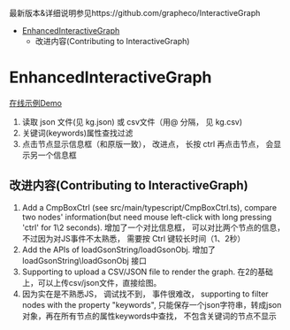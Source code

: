 最新版本&详细说明参见https://github.com/grapheco/InteractiveGraph

- [EnhancedInteractiveGraph](#enhancedinteractivegraph)
  - [<a name='ContributingtoInteractiveGraph'></a>改进内容(Contributing to InteractiveGraph)](#改进内容contributing-to-interactivegraph)


# EnhancedInteractiveGraph


[在线示例Demo](http://blog.zhimind.com/kg.html)
1. 读取 json 文件(见 kg.json) 或 csv文件（用@ 分隔， 见 kg.csv)
2. 关键词(keywords)属性查找过滤
3. 点击节点显示信息框（和原版一致），  改进点， 长按 ctrl 再点击节点， 会显示另一个信息框


## <a name='ContributingtoInteractiveGraph'></a>改进内容(Contributing to InteractiveGraph)

1. Add a CmpBoxCtrl (see src/main/typescript/CmpBoxCtrl.ts), compare two nodes' information(but need mouse left-click with long pressing 'ctrl' for 1\2 seconds). 增加了一个对比信息框， 可以对比两个节点的信息， 不过因为对JS事件不太熟悉， 需要按 Ctrl 键较长时间（1、2秒）
2. Add the APIs of loadGsonString/loadGsonObj. 增加了 loadGsonString\loadGsonObj 接口
3. Supporting to upload a CSV/JSON file to render the graph. 在2的基础上，可以上传csv/json文件，直接绘图。
4. 因为实在是不熟悉JS， 调试找不到， 事件很难改， supporting to filter nodes with the property "keywords", 只能保存一个json字符串，转成json对象，再在所有节点的属性keywords中查找， 不包含关键词的节点不显示
   